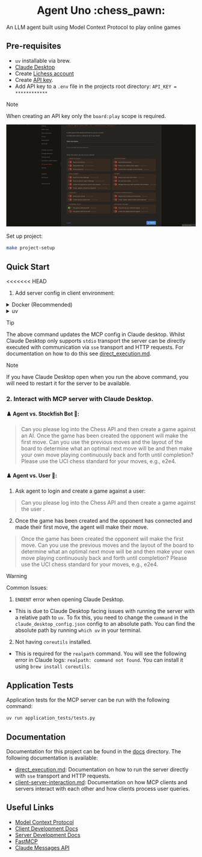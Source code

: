 <h1 align="center">
    Agent Uno :chess_pawn:
</h1>

An LLM agent built using Model Context Protocol to play online games

## Pre-requisites

- `uv` installable via brew.
- [Claude Desktop](https://claude.ai/download)
- Create [Lichess account](https://lichess.org/signup)
- Create [API key](https://lichess.org/account/oauth/token).
- Add API key to a `.env` file in the projects root directory: `API_KEY = ************`
> [!NOTE]
> When creating an API key only the `board:play` scope is required.
>
> ![create-api-key.png](docs/imgs/create-api-key.png)

Set up project:

```bash
make project-setup
```

## Quick Start

<<<<<<< HEAD
1. Add server config in client environment:

<details>
<summary>Docker (Recommended)</summary>
=======
### 1. Install server in Claude Desktop:
>>>>>>> main

```bash
docker build -t mcp-chess .
```

```json
{
    "mcpServers": {
        "mcp-chess": {
            "command": "docker",
            "args": ["run", "-i", "--rm", "mcp-chess"]
        }
    }
}
```
</details>

<details>
<summary>uv</summary>

```bash
cd src/agent_uno
```

```python
uv run mcp install server.py:mcp_server
```

</details>

> [!TIP]
> The above command updates the MCP config in Claude desktop. Whilst Claude Desktop only supports `stdio` transport the server can be directly executed with communication via `sse` transport and HTTP requests. For documentation on how to do this see [direct_execution.md](docs/direct_execution.md).

> [!NOTE]
> If you have Claude Desktop open when you run the above command, you will need to restart it for the server to be available.

### 2. Interact with MCP server with Claude Desktop.

#### :chess_pawn: Agent vs. Stockfish Bot :robot::

> Can you please log into the Chess API and then create a game against an AI. Once the game has been created the opponent will make the first move. Can you use the previous moves and the layout of the board to determine what an optimal next move will be and then make your own move playing continuously back and forth until completion? Please use the UCI chess standard for your moves, e.g., e2e4.

#### :chess_pawn: Agent vs. User :adult::

1. Ask agent to login and create a game against a user:

> Can you please log into the Chess API and then create a game against the user <insert user>.

2. Once the game has been created and the opponent has connected and made their first move, the agent will make their move.

> Once the game has been created the opponent will make the first move. Can you use the previous moves and the layout of the board to determine what an optimal next move will be and then make your own move playing continuously back and forth until completion? Please use the UCI chess standard for your moves, e.g., e2e4.

> [!WARNING]
> Common Issues:
> 1. `ENOENT` error when opening Claude Desktop.
>   - This is due to Claude Desktop facing issues with running the server with a relative path to `uv`. To fix this, you need to change the `command` in the `claude_desktop_config.json` config to an absolute path. You can find the absolute path by running `which uv` in your terminal.
> 2. Not having `coreutils` installed.
>  - This is required for the `realpath` command. You will see the following error in Claude logs: `realpath: command not found`. You can install it using `brew install coreutils`.

## Application Tests

Application tests for the MCP server can be run with the following command:

```bash
uv run application_tests/tests.py
```

## Documentation

Documentation for this project can be found in the [docs](docs) directory. The following documentation is available:

* [direct_execution.md](docs/direct_execution.md): Documentation on how to run the server directly with `sse` transport and HTTP requests.
* [client-server-interaction.md](docs/client-server-interaction.md): Documentation on how MCP clients and servers interact with each other and how clients process user queries.

## Useful Links
* [Model Context Protocol](https://modelcontextprotocol.io/)
* [Client Development Docs](https://modelcontextprotocol.io/quickstart/client)
* [Server Development Docs](https://modelcontextprotocol.io/quickstart/server)
* [FastMCP](https://github.com/modelcontextprotocol/python-sdk)
* [Claude Messages API](https://github.com/anthropics/anthropic-sdk-python/blob/8b244157a7d03766bec645b0e1dc213c6d462165/src/anthropic/resources/messages/messages.py)
